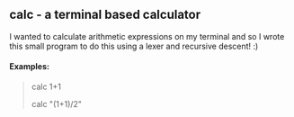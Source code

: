 ## calc - a terminal based calculator

I wanted to calculate arithmetic expressions on my terminal and so I wrote this small program to do this using a lexer and recursive descent! :) 

#### Examples:
> calc 1+1
> 
> calc "(1+1)/2"
